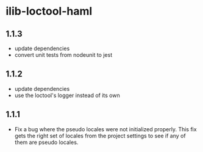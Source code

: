 # ilib-loctool-haml

## 1.1.3

- update dependencies
- convert unit tests from nodeunit to jest

## 1.1.2

- update dependencies
- use the loctool's logger instead of its own

## 1.1.1

- Fix a bug where the pseudo locales were not initialized properly.
  This fix gets the right set of locales from the project settings to
  see if any of them are pseudo locales.
